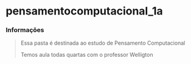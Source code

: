 # pensamentocomputacional_1a
### Informações

> Essa pasta é destinada ao estudo de Pensamento Computacional
> 
> Temos aula todas quartas com o professor Welligton 
